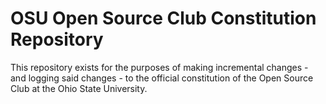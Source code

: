 # OSU Open Source Club Constitution Repository

This repository exists for the purposes of making incremental changes - and logging said
changes - to the official constitution of the Open Source Club at the Ohio State University.
